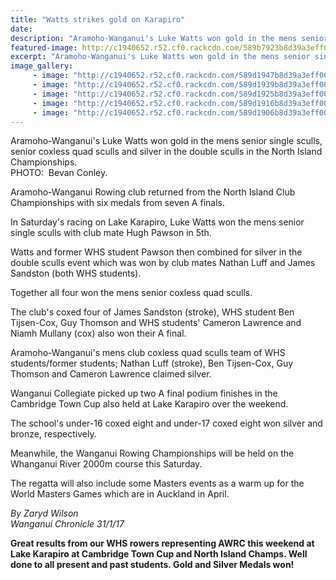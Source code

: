 ```yaml
---
title: "Watts strikes gold on Karapiro"
date: 
description: "Aramoho-Wanganui's Luke Watts won gold in the mens senior single sculls, senior coxless quad sculls and silver in the double sculls in the NI Champs..."
featured-image: http://c1940652.r52.cf0.rackcdn.com/589b7923b8d39a3eff002816/ex-Luke-Watts-gold-Nth-Is-Champs-Jan-2017.jpg
excerpt: "Aramoho-Wanganui's Luke Watts won gold in the mens senior single sculls, senior coxless quad sculls and silver in the double sculls in the North Island Championships."
image_gallery:
     - image: "http://c1940652.r52.cf0.rackcdn.com/589d1947b8d39a3eff002906/placing-cards-1.png"
     - image: "http://c1940652.r52.cf0.rackcdn.com/589d1939b8d39a3eff002904/placing-cards-2.png"
     - image: "http://c1940652.r52.cf0.rackcdn.com/589d1925b8d39a3eff002902/placing-cards-3.png"
     - image: "http://c1940652.r52.cf0.rackcdn.com/589d1916b8d39a3eff002900/placing-cards-4.png"
     - image: "http://c1940652.r52.cf0.rackcdn.com/589d1906b8d39a3eff0028fe/placing-cards-5.png"
---
```


<p><span>Aramoho-Wanganui's Luke Watts won gold in the mens senior single sculls, senior coxless quad sculls and silver in the double sculls in the North Island Championships. <br />PHOTO: &nbsp;Bevan Conley.</span></p>
<p>Aramoho-Wanganui Rowing club returned from the North Island Club Championships with six medals from seven A finals.</p>
<p>In Saturday's racing on Lake Karapiro, Luke Watts won the mens senior single sculls with club mate Hugh Pawson in 5th.</p>
<p>Watts and for<span>mer WHS student&nbsp;</span>Pawson then combined for silver in the double sculls event which was won by club mates Nathan Luff<span>&nbsp;</span>and James Sandston (both WHS students).</p>
<p>Together all four won the mens senior coxless quad sculls.</p>
<p>The club's coxed four of James Sandston (stroke), WHS student Ben Tijsen-Cox, Guy Thomson and WHS students' Cameron Lawrence and Niamh Mullany (cox) also won their A final.</p>
<p>Aramoho-Wanganui's mens club coxless quad sculls team of WHS students/former students; Nathan Luff (stroke), Ben Tijsen-Cox, Guy Thomson<span>&nbsp;and </span>Cameron Lawrence claimed silver.</p>
<p>Wanganui Collegiate picked up two A final podium finishes in the Cambridge Town Cup also held at Lake Karapiro over the weekend.</p>
<p>The school's under-16 coxed eight and under-17 coxed eight won silver and bronze, respectively.&nbsp;</p>
<p>Meanwhile, the Wanganui Rowing Championships will be held on the Whanganui River 2000m course this Saturday.</p>
<p>The regatta will also include some Masters events as a warm up for the World Masters Games which are in Auckland in April.</p>
<p class="clear syndicator"><em>By Zaryd Wilson</em><br /><em>Wanganui Chronicle 31/1/17</em></p>
<p class="clear syndicator"><strong>Great results from our WHS rowers representing AWRC this weekend at Lake Karapiro at Cambridge Town Cup and North Island Champs. Well done to all present and past students. Gold and Silver Medals won!</strong></p>

